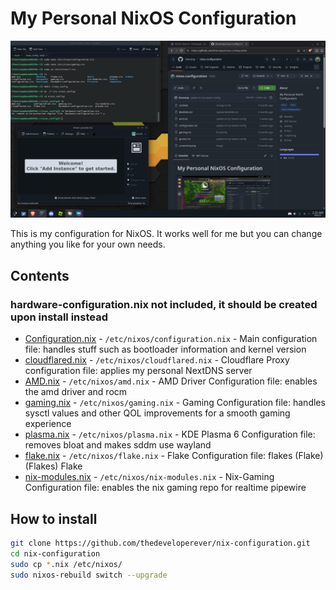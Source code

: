 # My Personal NixOS Configuration

![Screenshot](screenshot.png)

This is my configuration for NixOS. It works well for me but you can change anything you like for your own needs.

## Contents

### hardware-configuration.nix not included, it should be created upon install instead

- [Configuration.nix](configuration.nix) - `/etc/nixos/configuration.nix` - Main configuration file: handles stuff such as bootloader information and kernel version
- [cloudflared.nix](cloudflared.nix) - `/etc/nixos/cloudflared.nix` - Cloudflare Proxy configuration file: applies my personal NextDNS server
- [AMD.nix](amd.nix) - `/etc/nixos/amd.nix` - AMD Driver Configuration file: enables the amd driver and rocm
- [gaming.nix](gaming.nix) - `/etc/nixos/gaming.nix` - Gaming Configuration file: handles sysctl values and other QOL improvements for a smooth gaming experience
- [plasma.nix](plasma.nix) - `/etc/nixos/plasma.nix` - KDE Plasma 6 Configuration file: removes bloat and makes sddm use wayland
- [flake.nix](flake.nix) - `/etc/nixos/flake.nix` - Flake Configuration file: flakes (Flake) (Flakes) Flake
- [nix-modules.nix](nix-modules.nix) - `/etc/nixos/nix-modules.nix` - Nix-Gaming Configuration file: enables the nix gaming repo for realtime pipewire

## How to install

```sh
git clone https://github.com/thedeveloperever/nix-configuration.git
cd nix-configuration
sudo cp *.nix /etc/nixos/
sudo nixos-rebuild switch --upgrade
```

